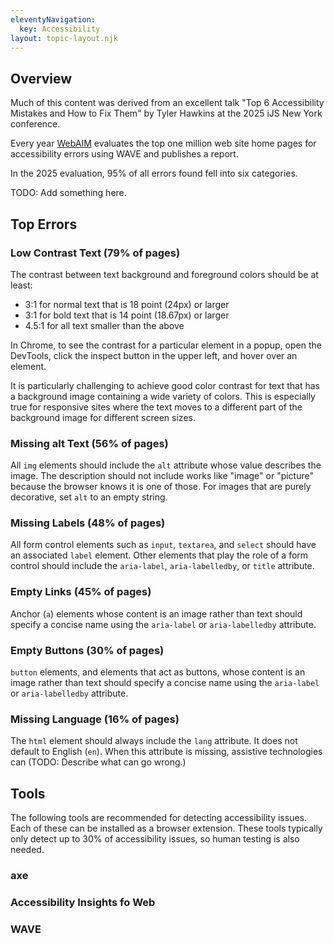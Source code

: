 ```yaml
---
eleventyNavigation:
  key: Accessibility
layout: topic-layout.njk
---
```


## Overview

Much of this content was derived from an excellent talk
"Top 6 Accessibility Mistakes and How to Fix Them"
by Tyler Hawkins at the 2025 iJS New York conference.

Every year [WebAIM](https://webaim.org/projects/million/) evaluates
the top one million web site home pages for accessibility errors
using WAVE and publishes a report.

In the 2025 evaluation, 95% of all errors found fell into six categories.

TODO: Add something here.

## Top Errors

### Low Contrast Text (79% of pages)

The contrast between text background and foreground colors
should be at least:

- 3:1 for normal text that is 18 point (24px) or larger
- 3:1 for bold text that is 14 point (18.67px) or larger
- 4.5:1 for all text smaller than the above

In Chrome, to see the contrast for a particular element in a popup,
open the DevTools, click the inspect button in the upper left,
and hover over an element.

It is particularly challenging to achieve good color contrast for
text that has a background image containing a wide variety of colors.
This is especially true for responsive sites where the text moves
to a different part of the background image for different screen sizes.

### Missing alt Text (56% of pages)

All `img` elements should include the `alt` attribute
whose value describes the image.
The description should not include works like "image" or "picture"
because the browser knows it is one of those.
For images that are purely decorative, set `alt` to an empty string.

### Missing Labels (48% of pages)

All form control elements such as `input`, `textarea`, and `select`
should have an associated `label` element.
Other elements that play the role of a form control should include
the `aria-label`, `aria-labelledby`, or `title` attribute.

### Empty Links (45% of pages)

Anchor (`a`) elements whose content is an image rather than text
should specify a concise name using the
`aria-label` or `aria-labelledby` attribute.

### Empty Buttons (30% of pages)

`button` elements, and elements that act as buttons,
whose content is an image rather than text
should specify a concise name using the
`aria-label` or `aria-labelledby` attribute.

### Missing Language (16% of pages)

The `html` element should always include the `lang` attribute.
It does not default to English (`en`).
When this attribute is missing, assistive technologies can
(TODO: Describe what can go wrong.)

## Tools

The following tools are recommended for detecting accessibility issues.
Each of these can be installed as a browser extension.
These tools typically only detect up to 30% of accessibility issues,
so human testing is also needed.

### axe

### Accessibility Insights fo Web

### WAVE

